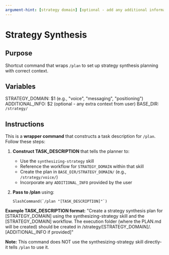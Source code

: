 ```yaml
---
argument-hint: [strategy domain] [optional - add any additional information here]
---
```

# Strategy Synthesis

## Purpose

Shortcut command that wraps `/plan` to set up strategy synthesis planning with correct context.

## Variables
STRATEGY_DOMAIN: $1 (e.g., "voice", "messaging", "positioning")
ADDITIONAL_INFO: $2 (optional - any extra context from user)
BASE_DIR: `/strategy/`

## Instructions

This is a **wrapper command** that constructs a task description for `/plan`. Follow these steps:

1. **Construct TASK_DESCRIPTION** that tells the planner to:
   - Use the `synthesizing-strategy` skill
   - Reference the workflow for `STRATEGY_DOMAIN` within that skill
   - Create the plan in `BASE_DIR/STRATEGY_DOMAIN/` (e.g., `/strategy/voice/`)
   - Incorporate any `ADDITIONAL_INFO` provided by the user

2. **Pass to /plan** using:
   ```
   SlashCommand(`/plan "[TASK_DESCRIPTION]"`)
   ```

**Example TASK_DESCRIPTION format:**
"Create a strategy synthesis plan for [STRATEGY_DOMAIN] using the synthesizing-strategy skill and the [STRATEGY_DOMAIN] workflow. The execution folder (where the PLAN.md will be created) should be created in /strategy/[STRATEGY_DOMAIN]/. [ADDITIONAL_INFO if provided]"

**Note:** This command does NOT use the synthesizing-strategy skill directly-it tells `/plan` to use it.
